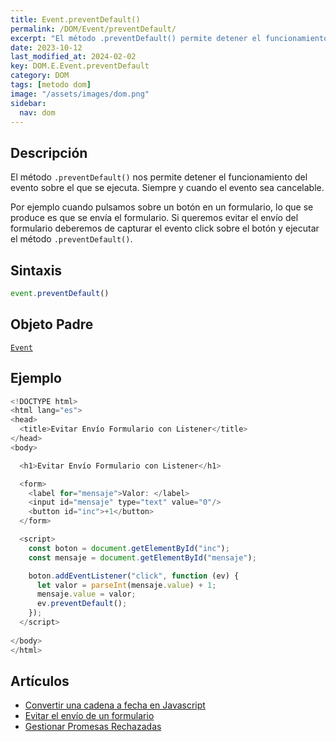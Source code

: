 ```yaml
---
title: Event.preventDefault()
permalink: /DOM/Event/preventDefault/
excerpt: "El método .preventDefault() permite detener el funcionamiento del evento, evitando el envío del formulario al hacer clic en un botón."
date: 2023-10-12
last_modified_at: 2024-02-02
key: DOM.E.Event.preventDefault
category: DOM
tags: [metodo dom]
image: "/assets/images/dom.png"
sidebar:
  nav: dom
---
```


## Descripción


El método `.preventDefault()` nos permite detener el funcionamiento del evento sobre el que se ejecuta. Siempre y cuando el evento sea cancelable.


Por ejemplo cuando pulsamos sobre un botón en un formulario, lo que se produce es que se envía el formulario. Si queremos evitar el envío del formulario deberemos de capturar el evento click sobre el botón y ejecutar el método `.preventDefault()`.


## Sintaxis


```javascript
event.preventDefault()
```


## Objeto Padre


[`Event`](https://www.w3api.com/DOM/Event/)


## Ejemplo


```javascript
<!DOCTYPE html>
<html lang="es">
<head>
  <title>Evitar Envío Formulario con Listener</title>
</head>
<body>

  <h1>Evitar Envío Formulario con Listener</h1>

  <form>
    <label for="mensaje">Valor: </label>
    <input id="mensaje" type="text" value="0"/>
    <button id="inc">+1</button>
  </form>

  <script>
    const boton = document.getElementById("inc");
    const mensaje = document.getElementById("mensaje");

    boton.addEventListener("click", function (ev) {
      let valor = parseInt(mensaje.value) + 1;
      mensaje.value = valor;
      ev.preventDefault();
    });
  </script>    
    
</body>
</html>
```


## Artículos

- [Convertir una cadena a fecha en Javascript](https://lineadecodigo.com/javascript/convertir-una-cadena-a-fecha-en-javascript/)
- [Evitar el envío de un formulario](https://lineadecodigo.com/dom/evitar-el-envio-de-un-formulario/)
- [Gestionar Promesas Rechazadas](http://lineadecodigo.com/html5/gestionar-promesas-rechazadas/)
